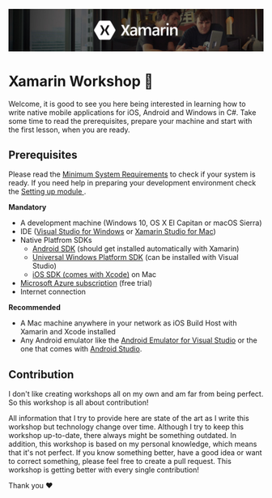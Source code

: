 ![Header](Misc/header.jpg)

# Xamarin Workshop 📱
Welcome, it is good to see you here being interested in learning how to write native mobile applications for iOS, Android and Windows in C#. Take some time to read the prerequisites, prepare your machine and start with the first lesson, when you are ready.

## Prerequisites
Please read the [Minimum System Requirements](https://developer.xamarin.com/guides/cross-platform/getting_started/requirements/) to check if your system is ready. If you need help in preparing your development environment check the [Setting up module ](/02%20Setting%20up).

**Mandatory**
- A development machine (Windows 10, OS X El Capitan or macOS Sierra)
- IDE ([Visual Studio for Windows](https://www.visualstudio.com/downloads/) or [Xamarin Studio for Mac](https://www.xamarin.com/download))
- Native Platfrom SDKs
    - [Android SDK](https://developer.android.com/studio/index.html#downloads) (should get installed automatically with Xamarin)
    - [Universal Windows Platform SDK](https://developer.microsoft.com/windows/downloads/windows-10-sdk) (can be installed with Visual Studio)
    - [iOS SDK (comes with Xcode)](https://itunes.apple.com/de/app/xcode/id497799835?mt=12) on Mac
- [Microsoft Azure subscription](https://azure.microsoft.com/en-us/free/) (free trial)
- Internet connection

**Recommended**
- A Mac machine anywhere in your network as iOS Build Host with Xamarin and Xcode installed
- Any Android emulator like the [Android Emulator for Visual Studio](https://www.visualstudio.com/vs/msft-android-emulator/) or the one that comes with [Android Studio](https://developer.android.com/studio/index.html).

## Contribution
I don't like creating workshops all on my own and am far from being perfect. So this workshop is all about contribution!

All information that I try to provide here are state of the art as I write this workshop but technology change over time. Although I try to keep this workshop up-to-date, there always might be something outdated. In addition, this workshop is based on my personal knowledge, which means that it's not perfect. If you know something better, have a good idea or want to correct something, please feel free to create a pull request. This workshop is getting better with every single contribution!

Thank you ❤️
